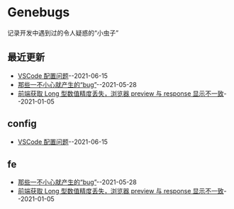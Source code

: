 # Genebugs
记录开发中遇到过的令人疑惑的“小虫子”
## 最近更新
- [VSCode 配置问题](https://github.com/JINJITING/Genebugs/issues/3)--2021-06-15
- [那些一不小心就产生的“bug”](https://github.com/JINJITING/Genebugs/issues/2)--2021-05-28
- [前端获取 Long 型数值精度丢失，浏览器 preview 与 response 显示不一致](https://github.com/JINJITING/Genebugs/issues/1)--2021-01-05
## config
- [VSCode 配置问题](https://github.com/JINJITING/Genebugs/issues/3)--2021-06-15
## fe
- [那些一不小心就产生的“bug”](https://github.com/JINJITING/Genebugs/issues/2)--2021-05-28
- [前端获取 Long 型数值精度丢失，浏览器 preview 与 response 显示不一致](https://github.com/JINJITING/Genebugs/issues/1)--2021-01-05
